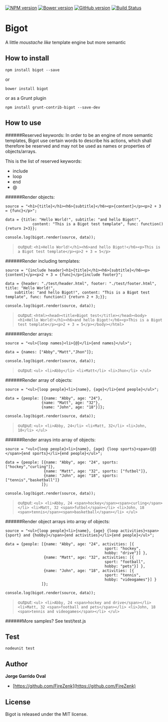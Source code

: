 [![NPM version](https://badge.fury.io/js/bigot.png)](http://badge.fury.io/js/bigot) [![Bower version](https://badge.fury.io/bo/bigot.png)](http://badge.fury.io/bo/bigot) [![GitHub version](https://badge.fury.io/gh/FireZenk%2Fbigot.png)](http://badge.fury.io/gh/FireZenk%2Fbigot) [![Build Status](https://travis-ci.org/FireZenk/bigot.png?branch=master)](https://travis-ci.org/FireZenk/bigot)

Bigot
======
A little _moustache like_ template engine but more semantic

How to install
------
```
npm install bigot --save
```
or

```
bower install bigot
```
or as a Grunt plugin

```
npm install grunt-contrib-bigot --save-dev
```

How to use
------
######Reserved keywords:
In order to be an engine of more semantic templates, Bigot use certain words to describe his actions, which shall therefore be reserved and may not be used as names or properties of objects/arrays.

This is the list of reserved keywords:
* include
* loop
* end
* @

######Render objects:
```
source = "<h1>{title}</h1><h6>{subtitle}</h6><p>{content}</p><p>2 + 3 = {func}</p>";

data = {title: "Hello World!", subtitle: "and hello Bigot!",
			content: "This is a Bigot test template", func: function() {return 2+3}};

console.log(bigot.render(source, data));

```
>output: `<h1>Hello World!</h1><h6>and hello Bigot!</h6><p>This is a Bigot test template</p><p>2 + 3 = 5</p>`

######Render including templates:
```
source = "{include header}<h1>{title}</h1><h6>{subtitle}</h6><p>{content}</p><p>2 + 3 = {func}</p>{include footer}";

data = {header: "./test/header.html", footer: "./test/footer.html", title: "Hello World!",
	subtitle: "and hello Bigot!", content: "This is a Bigot test template", func: function() {return 2 + 3;}};

console.log(bigot.render(source, data));

```
>output: `<html><head><title>Bigot test</title></head><body><h1>Hello World!</h1><h6>and hello Bigot!</h6><p>This is a Bigot test template</p><p>2 + 3 = 5</p></body></html>`

######Render arrays:
```
source = "<ul>{loop names}<li>{@}</li>{end names}</ul>";

data = {names: ["Abby","Matt","Jhon"]};

console.log(bigot.render(source, data));
```
>output: `<ul> <li>Abby</li> <li>Matt</li> <li>Jhon</li> </ul>`

######Render array of objects:
```
source = "<ul>{loop people}<li>{name}, {age}</li>{end people}</ul>";

data = {people: [{name: "Abby", age: "24"},
				{name: "Matt", age: "32"},
				{name: "John", age: "18"}]};

console.log(bigot.render(source, data));
```
>output: `<ul> <li>Abby, 24</li> <li>Matt, 32</li> <li>John, 18</li> </ul>`

######Render arrays into array of objects:
```
source = "<ul>{loop people}<li>{name}, {age} {loop sports}<span>{@}</span>{end sports}</li>{end people}</ul>";

data = {people: [{name: "Abby", age: "24", sports: ["hockey","curling"]},
				 {name: "Matt", age: "32", sports: ["futbol"]},
				 {name: "John", age: "18", sports: ["tennis","basketball"]}
				]};

console.log(bigot.render(source, data));
```
>output: `<ul> <li>Abby, 24 <span>hockey</span><span>curling</span></li> <li>Matt, 32 <span>futbol</span></li> <li>John, 18 <span>tennis</span><span>basketball</span></li> </ul>`

######Render object arrays into array of objects:
```
source = "<ul>{loop people}<li>{name}, {age} {loop activities}<span>{sport} and {hobby}</span>{end activities}</li>{end people}</ul>";

data = {people: [{name: "Abby", age: "24", activities: [{
											sport: "hockey",
											hobby: "drive"}] },
				 {name: "Matt", age: "32", activities: [{
											sport: "football",
											hobby: "pets"}] },
				 {name: "John", age: "18", activities: [{
											sport: "tennis",
											hobby: "videogames"}] }
				]};

console.log(bigot.render(source, data));
```
>output: `<ul> <li>Abby, 24 <span>hockey and drive</span></li> <li>Matt, 32 <span>football and pets</span></li> <li>John, 18 <span>tennis and videogames</span></li> </ul>`

######More samples? See test/test.js

Test
------
`nodeunit test`

Author
------
__Jorge Garrido Oval__
* [https://github.com/FireZenk](https://github.com/FireZenk)

License
------
Bigot is released under the MIT license.
